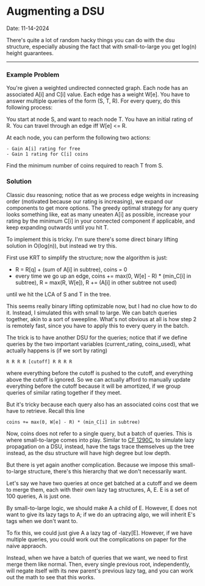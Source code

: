 # Augmenting a DSU

Date: 11-14-2024

There's quite a lot of random hacky things you can do with the dsu structure, especially abusing the fact that with small-to-large you get log(n) height guarantees.

---

### Example Problem

You're given a weighted undirected connected graph. Each node has an associated A[i] and C[i] value. Each edge has a weight W[e]. You have to answer multiple queries of the form (S, T, R). For every query, do this following process:

You start at node S, and want to reach node T. You have an initial rating of R. You can travel through an edge iff W[e] <= R.

At each node, you can perform the following two actions:

    - Gain A[i] rating for free
    - Gain 1 rating for C[i] coins 

Find the minimum number of coins required to reach T from S.

### Solution

Classic dsu reasoning; notice that as we process edge weights in increasing order (motivated because our rating is increasing), we expand our components to get more options. The greedy optimal strategy for any query looks something like, eat as many uneaten A[i] as possible, increase your rating by the minimum C[i] in your connected component if applicable, and keep expanding outwards until you hit T.

To implement this is tricky. I'm sure there's some direct binary lifting solution in O(log(n)), but instead we try this.

First use KRT to simplify the structure; now the algorithm is just:

- R = R[q] + (sum of A[i] in subtree), coins = 0
- every time we go up an edge, coins += max(0, W[e] - R) * (min_C[i] in subtree), R = max(R, W[e]), R += (A[i] in other subtree not used)

until we hit the LCA of S and T in the tree.

This seems really binary lifting optimizable now, but I had no clue how to do it. Instead, I simulated this with small to large. We can batch queries together, akin to a sort of sweepline. What's not obvious at all is how step 2 is remotely fast, since you have to apply this to every query in the batch.

The trick is to have another DSU for the queries; notice that if we define queries by the two important variables (current_rating, coins_used), what actually happens is (if we sort by rating)

```
R R R R [cutoff] R R R R
```

where everything before the cutoff is pushed to the cutoff, and everything above the cutoff is ignored. So we can actually afford to manually update everything before the cutoff because it will be amortized, if we group queries of similar rating together if they meet.  

But it's tricky because each query also has an associated coins cost that we have to retrieve. Recall this line

```
coins += max(0, W[e] - R) * (min_C[i] in subtree)
```

Now, coins does not refer to a single query, but a batch of queries. This is where small-to-large comes into play. Similar to [CF 1290C](https://codeforces.com/contest/1290/problem/C), to simulate lazy propagation on a DSU, instead, have the tags trace themselves up the tree instead, as the dsu structure will have high degree but low depth.

But there is yet again another complication. Because we impose this small-to-large structure, there's this hierarchy that we don't necessarily want.

Let's say we have two queries at once get batched at a cutoff and we deem to merge them, each with their own lazy tag structures, A, E. E is a set of 100 queries, A is just one.

By small-to-large logic, we should make A a child of E. However, E does not want to give its lazy tags to A; if we do an uptracing algo, we will inherit E's tags when we don't want to.

To fix this, we could just give A a lazy tag of -lazy[E]. However, if we have multiple queries, you could work out the complications on paper for the naive appraoch.

Instead, when we have a batch of queries that we want, we need to first merge them like normal. Then, every single previous root, independently, will negate itself with its new parent's previous lazy tag, and you can work out the math to see that this works.